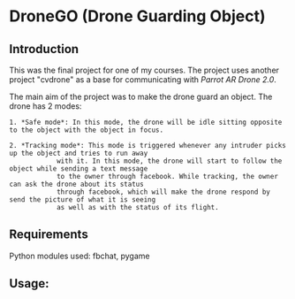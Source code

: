 # DroneGO (Drone Guarding Object)

## Introduction

This was the final project for one of my courses. The project uses another project "cvdrone" as a base for communicating with 
*Parrot AR Drone 2.0*.

The main aim of the project was to make the drone guard an object. The drone has 2 modes:

	1. *Safe mode*: In this mode, the drone will be idle sitting opposite to the object with the object in focus.

	2. *Tracking mode*: This mode is triggered whenever any intruder picks up the object and tries to run away 
			    with it. In this mode, the drone will start to follow the object while sending a text message 
			    to the owner through facebook. While tracking, the owner can ask the drone about its status
			    through facebook, which will make the drone respond by send the picture of what it is seeing
			    as well as with the status of its flight.

## Requirements

Python modules used: fbchat, pygame

## Usage:

